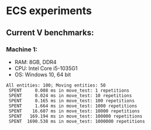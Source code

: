 # ECS experiments

## Current V benchmarks:

### Machine 1:
- RAM: 8GB, DDR4
- CPU: Intel Core i5-1035G1
- OS: Windows 10, 64 bit
```
All entities: 100; Moving entities: 50
 SPENT     0.008 ms in move_test: 1 repetitions
 SPENT     0.024 ms in move_test: 10 repetitions
 SPENT     0.165 ms in move_test: 100 repetitions
 SPENT     1.664 ms in move_test: 1000 repetitions
 SPENT    16.607 ms in move_test: 10000 repetitions
 SPENT   169.194 ms in move_test: 100000 repetitions
 SPENT  1690.538 ms in move_test: 1000000 repetitions
```
